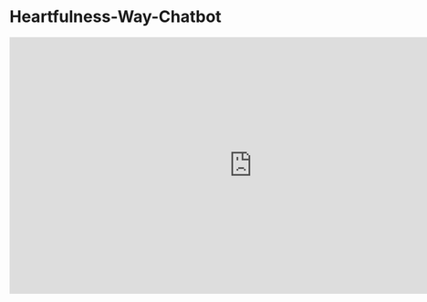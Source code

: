 # Heartfulness-Way-Chatbot

<iframe
	src="https://mgv12-heartfulness-way-chatbot.hf.space"
	frameborder="0"
	width="850"
	height="450"
></iframe>
